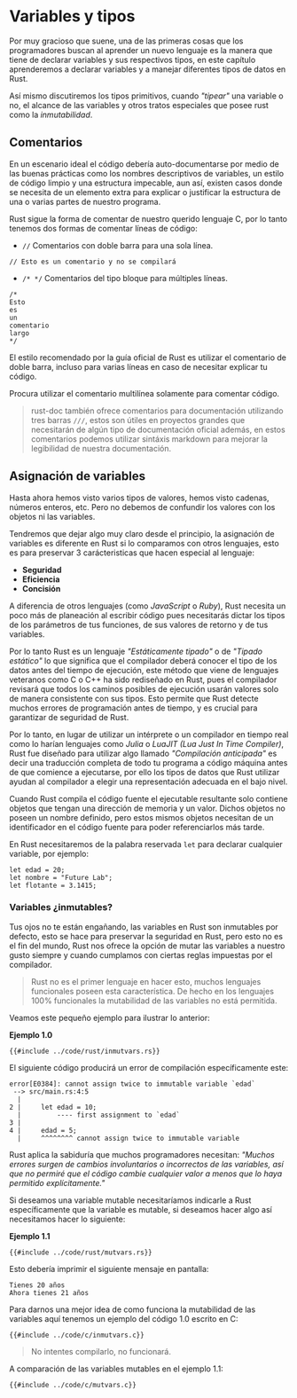 # Variables y tipos

Por muy gracioso que suene, una de las primeras cosas que los programadores
buscan al aprender un nuevo lenguaje es la manera que tiene de declarar
variables y sus respectivos tipos, en este capítulo aprenderemos a declarar
variables y a manejar diferentes tipos de datos en Rust.

Así mismo discutiremos los tipos primitivos, cuando *"tipear"* una variable o
no, el alcance de las variables y otros tratos especiales que posee rust como la
*inmutabilidad*.

## Comentarios

En un escenario ideal el código debería auto-documentarse por medio de las
buenas prácticas como los nombres descriptivos de variables, un estilo de
código limpio y una estructura impecable, aun así, existen casos donde se
necesita de un elemento extra para explicar o justificar la estructura de una
o varias partes de nuestro programa.

Rust sigue la forma de comentar de nuestro querido lenguaje C, por lo tanto
tenemos dos formas de comentar líneas de código:

* `//` Comentarios con doble barra para una sola línea.

```rust,ignore
// Esto es un comentario y no se compilará
```

* `/* */` Comentarios del tipo bloque para múltiples líneas.

```rust,ignore
/*
Esto
es
un
comentario
largo
*/
```

El estilo recomendado por la guía oficial de Rust es utilizar el comentario de
doble barra, incluso para varias líneas en caso de necesitar explicar tu código.

Procura utilizar el comentario multilínea solamente para comentar código.

> rust-doc también ofrece comentarios para documentación utilizando tres barras
> `///`, estos son útiles en proyectos grandes que necesitarán de algún tipo de
> documentación oficial además, en estos comentarios podemos utilizar sintáxis
> markdown para mejorar la legibilidad de nuestra documentación.


## Asignación de variables

Hasta ahora hemos visto varios tipos de valores, hemos visto cadenas, números
enteros, etc. Pero no debemos de confundir los valores con los objetos ni las
variables.

Tendremos que dejar algo muy claro desde el principio, la asignación de
variables es diferente en Rust si lo comparamos con otros lenguajes, esto es
para preservar 3 carácteristicas que hacen especial al lenguaje:

* **Seguridad**
* **Eficiencia**
* **Concisión**

A diferencia de otros lenguajes (como *JavaScript* o *Ruby*), Rust necesita un
poco más de planeación al escribir código pues necesitarás dictar los tipos de
los parámetros de tus funciones, de sus valores de retorno y de tus variables.

Por lo tanto Rust es un lenguaje *"Estáticamente tipado"* o de
*"Tipado estático"* lo que significa que el compilador deberá conocer el tipo
de los datos antes del tiempo de ejecución, este método que viene de lenguajes
veteranos como C o C++ ha sido rediseñado en Rust, pues el compilador revisará
que todos los caminos posibles de ejecución usarán valores solo de manera consistente con sus tipos. Esto permite que Rust detecte muchos errores de programación antes de tiempo, y es crucial para garantizar de seguridad de Rust.

Por lo tanto, en lugar de utilizar un intérprete o un compilador en tiempo real
como lo harían lenguajes como *Julia* o *LuaJIT (Lua Just In Time Compiler)*,
Rust fue diseñado para utilizar algo llamado *"Compilación anticipada"* es decir
una traducción completa de todo tu programa a código máquina antes de que
comience a ejecutarse, por ello los tipos de datos que Rust utilizar ayudan al
compilador a elegir una representación adecuada en el bajo nivel. 

Cuando Rust compila el código fuente el ejecutable resultante solo contiene
objetos que tengan una dirección de memoria y un valor. Dichos objetos no poseen
un nombre definido, pero estos mismos objetos necesitan de un identificador en
el código fuente para poder referenciarlos más tarde.

En Rust necesitaremos de la palabra reservada `let` para declarar cualquier
variable, por ejemplo:

```rust,ignore
let edad = 20;
let nombre = "Future Lab";
let flotante = 3.1415;
```

### Variables ¿inmutables?

Tus ojos no te están engañando, las variables en Rust son inmutables por
defecto, esto se hace para preservar la seguridad en Rust, pero esto no es el
fin del mundo, Rust nos ofrece la opción de mutar las variables a nuestro gusto
siempre y cuando cumplamos con ciertas reglas impuestas por el compilador.

> Rust no es el primer lenguaje en hacer esto, muchos lenguajes funcionales
> poseen esta característica. De hecho en los lenguajes 100% funcionales la
> mutabilidad de las variables no está permitida.

Veamos este pequeño ejemplo para ilustrar lo anterior:

<span><b>Ejemplo 1.0</b></span>
```rust,ignore
{{#include ../code/rust/inmutvars.rs}}
```

El siguiente código producirá un error de compilación específicamente este:

```ignore
error[E0384]: cannot assign twice to immutable variable `edad`
 --> src/main.rs:4:5
  |
2 |     let edad = 10;
  |         ---- first assignment to `edad`
3 | 
4 |     edad = 5;
  |     ^^^^^^^^ cannot assign twice to immutable variable
```

Rust aplica la sabiduría que muchos programadores necesitan:
*"Muchos errores surgen de cambios involuntarios o incorrectos de las*
*variables, así que no permiré que el código cambie cualquier valor a menos que*
*lo haya permitido explícitamente."*

Si deseamos una variable mutable necesitaríamos indicarle a Rust específicamente
que la variable es mutable, si deseamos hacer algo así necesitamos hacer lo
siguiente:

<span><b>Ejemplo 1.1</b></span>

```rust,ignore
{{#include ../code/rust/mutvars.rs}}
```

Esto debería imprimir el siguiente mensaje en pantalla:

```ignore
Tienes 20 años
Ahora tienes 21 años
```

Para darnos una mejor idea de como funciona la mutabilidad de las variables
aquí tenemos un ejemplo del código 1.0 escrito en C:

```c,ignore
{{#include ../code/c/inmutvars.c}}
```

> No intentes compilarlo, no funcionará.

A comparación de las variables mutables en el ejemplo 1.1:

```c,ignore
{{#include ../code/c/mutvars.c}}
```